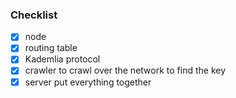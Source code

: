 ### Checklist

- [x] node
- [x] routing table
- [x] Kademlia protocol
- [x] crawler to crawl over the network to find the key
- [x] server put everything together